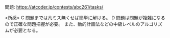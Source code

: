 問題: https://atcoder.jp/contests/abc261/tasks/

<所感>
C 問題までは凡ミス無くせば簡単に解ける。
D 問題は問題が複雑になるので正確な問題把握が必要。
また、動的計画法などの中級レベルのアルゴリズムが必要となる。
